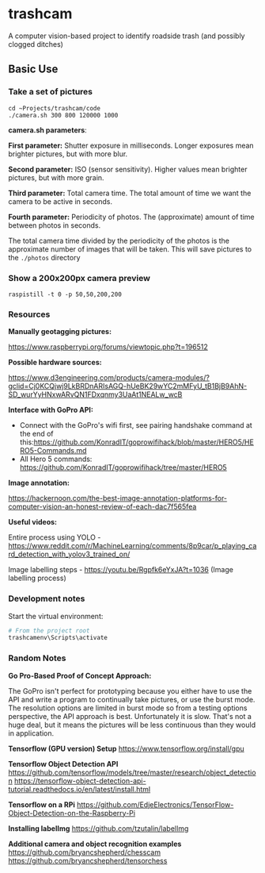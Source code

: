# trashcam
A computer vision-based project to identify roadside trash (and possibly clogged ditches)

## Basic Use
### Take a set of pictures 
```
cd ~Projects/trashcam/code
./camera.sh 300 800 120000 1000
```

**camera.sh parameters**:

**First parameter:** Shutter exposure in milliseconds. Longer exposures mean brighter pictures, but with more blur.

**Second parameter:** ISO (sensor sensitivity). Higher values mean brighter pictures, but with more grain. 

**Third parameter:** Total camera time. The total amount of time we want the camera to be active in seconds.

**Fourth parameter:** Periodicity of photos. The (approximate) amount of time between photos in seconds.

The total camera time divided by the periodicity of the photos is the approximate number of images that will be taken. 
This will save pictures to the `./photos` directory

### Show a 200x200px camera preview
```raspistill -t 0 -p 50,50,200,200```

### Resources

**Manually geotagging pictures:**

https://www.raspberrypi.org/forums/viewtopic.php?t=196512

**Possible hardware sources:**

https://www.d3engineering.com/products/camera-modules/?gclid=Cj0KCQjwj9LkBRDnARIsAGQ-hUeBK29wYC2mMFyU_tB1BjB9AhN-SD_wurYyHNxwARvQN1FDxqnmy3UaAt1NEALw_wcB

**Interface with GoPro API:**

* Connect with the GoPro's wifi first, see pairing handshake command at the end of this:https://github.com/KonradIT/goprowifihack/blob/master/HERO5/HERO5-Commands.md 
* All Hero 5 commands: https://github.com/KonradIT/goprowifihack/tree/master/HERO5

**Image annotation:**

https://hackernoon.com/the-best-image-annotation-platforms-for-computer-vision-an-honest-review-of-each-dac7f565fea

**Useful videos:**

Entire process using YOLO - https://www.reddit.com/r/MachineLearning/comments/8p9car/p_playing_card_detection_with_yolov3_trained_on/

Image labelling steps - https://youtu.be/Rgpfk6eYxJA?t=1036 (Image labelling process)

### Development notes
Start the virtual environment:
```python
# From the project root
trashcamenv\Scripts\activate

```

### Random Notes
**Go Pro-Based Proof of Concept Approach:**

The GoPro isn't perfect for prototyping because you either have to use the API and write a program to continually take pictures, or use the burst mode. The resolution options are limited in burst mode so from a testing options perspective, the API approach is best. Unfortunately it is slow. That's not a huge deal, but it means the pictures will be less continuous than they would in application. 

**Tensorflow (GPU version) Setup**
https://www.tensorflow.org/install/gpu

**Tensorflow Object Detection API**
https://github.com/tensorflow/models/tree/master/research/object_detection
https://tensorflow-object-detection-api-tutorial.readthedocs.io/en/latest/install.html

**Tensorflow on a RPi**
https://github.com/EdjeElectronics/TensorFlow-Object-Detection-on-the-Raspberry-Pi

**Installing labelImg**
https://github.com/tzutalin/labelImg

**Additional camera and object recognition examples**
https://github.com/bryancshepherd/chesscam
https://github.com/bryancshepherd/tensorchess

